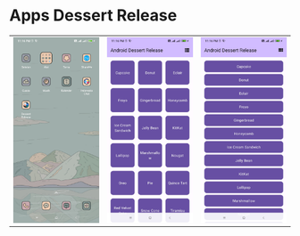 # Apps Dessert Release

<table>
  <tr>
    <td><img src="1720196401615.jpg"></td>
    <td><img src="1720196401620.jpg"></td>
    <td><img src="1720196401626.jpg"></td>
  </tr>
</table>

